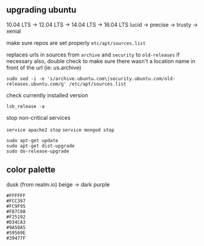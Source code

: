 ## upgrading ubuntu

10.04 LTS → 12.04 LTS → 14.04 LTS → 16.04 LTS
lucid → precise → trusty → xenial

make sure repos are set properly
`etc/apt/sources.list`

replaces urls in sources from `archive` and `security` to `old-releases` if necessary
also, double check to make sure there wasn't a location name in front of the url (ie: us.archive)

`sudo sed -i -e 's/archive.ubuntu.com\|security.ubuntu.com/old-releases.ubuntu.com/g' /etc/apt/sources.list`


check currently installed version

`lsb_release -a`

stop non-critical services

`service apache2 stop`
`service mongod stop`


```
sudo apt-get update
sudo apt-get dist-upgrade
sudo do-release-upgrade
```

## color palette
dusk (from realm.io) beige -> dark purple
```
#FFFFFF
#FCC397
#FC9F95
#F87C88
#F25192
#D34CA3
#9A50A5
#59569E
#39477F
```
